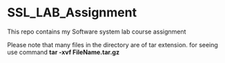 # SSL_LAB_Assignment
This repo contains my Software system lab course assignment

Please note that many files in the directory are of tar extension.
for seeing use command **tar -xvf FileName.tar.gz**
